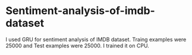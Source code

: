 # Sentiment-analysis-of-imdb-dataset
I used GRU for sentiment analysis of IMDB dataset. 
Traing examples were 25000 and Test examples were 25000.
I trained it on CPU.
